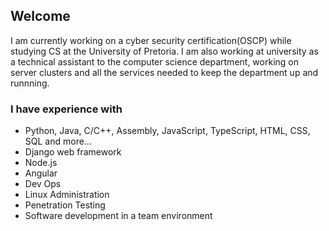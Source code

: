 ## Welcome
I am currently working on a cyber security certification(OSCP) while studying CS at the University of Pretoria. I am also working at university as a technical assistant to the computer science department, working on server clusters and all the services needed to keep the department up and runnning.

### I have experience with 
   * Python, Java, C/C++, Assembly, JavaScript, TypeScript, HTML, CSS,  SQL and more...
   * Django web framework
   * Node.js
   * Angular
   * Dev Ops
   * Linux Administration
   * Penetration Testing
   * Software development in a team environment
